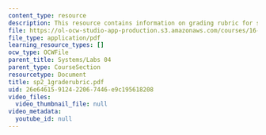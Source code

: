 ```yaml
---
content_type: resource
description: This resource contains information on grading rubric for systems problems.
file: https://ol-ocw-studio-app-production.s3.amazonaws.com/courses/16-01-unified-engineering-i-ii-iii-iv-fall-2005-spring-2006/26e64615912422067446e9c195618208_sp2_1graderubric.pdf
file_type: application/pdf
learning_resource_types: []
ocw_type: OCWFile
parent_title: Systems/Labs 04
parent_type: CourseSection
resourcetype: Document
title: sp2_1graderubric.pdf
uid: 26e64615-9124-2206-7446-e9c195618208
video_files:
  video_thumbnail_file: null
video_metadata:
  youtube_id: null
---
```

